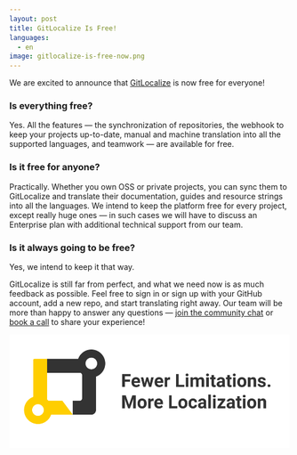 ```yaml
---
layout: post
title: GitLocalize Is Free!
languages:
  - en
image: gitlocalize-is-free-now.png
---
```


We are excited to announce that [GitLocalize](https://gitlocalize.com) is now free for everyone!

### Is everything free?
Yes. All the features — the synchronization of repositories, the webhook to keep your projects up-to-date, manual and machine translation into all the supported languages, and teamwork — are available for free.

### Is it free for anyone?
Practically. Whether you own OSS or private projects, you can sync them to GitLocalize and translate their documentation, guides and resource strings into all the languages. We intend to keep the platform free for every project, except really huge ones — in such cases we will have to discuss an Enterprise plan with additional technical support from our team.

### Is it always going to be free?
Yes, we intend to keep it that way.

GitLocalize is still far from perfect, and what we need now is as much feedback as possible. Feel free to sign in or sign up with your GitHub account, add a new repo, and start translating right away. Our team will be more than happy to answer any questions — [join the community chat](https://gitter.im/gitlocalize/Lobby) or [book a call](https://calendly.com/stacy_gl) to share your experience!

![GitLocalize Is Free](/img/gitlocalize-is-free-now.png)




